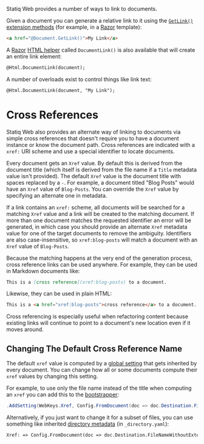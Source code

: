 Statiq Web provides a number of ways to link to documents.

Given a document you can generate a relative link to it using the [`GetLink()` extension methods](xref:linking-to-documents) (for example, in a [Razor](xref:template-languages#razor) template):

```html
<a href="@Document.GetLink()">My Link</a>
```

A [Razor](xref:template-languages#razor) [HTML helper](https://docs.microsoft.com/en-us/dotnet/api/microsoft.aspnetcore.mvc.viewfeatures.htmlhelper) called `DocumentLink()` is also available that will create an entire link element:

```txt
@Html.DocumentLink(document);
```

A number of overloads exist to control things like link text:

```txt
@Html.DocumentLink(document, "My Link");
```

# Cross References

Statiq Web also provides an alternate way of linking to documents via simple cross references that doesn't require you to have a document instance or know the document path. Cross references are indicated with a `xref:` URI scheme and use a special identifier to locate documents.

Every document gets an `Xref` value. By default this is derived from the document title (which itself is derived from the file name if a `Title` metadata value isn't provided). The default `Xref` value is the document title with spaces replaced by a `-`. For example, a document titled "Blog Posts" would have an `Xref` value of `Blog-Posts`. You can override the `Xref` value by specifying an alternate one in metadata.

If a link contains an `xref:` scheme, all documents will be searched for a matching `Xref` value and a link will be created to the matching document. If more than one document matches the requested identifier an error will be generated, in which case you should provide an alternate `Xref` metadata value for one of the target documents to remove the ambiguity. Identifiers are also case-insensitive, so `xref:blog-posts` will match a document with an `Xref` value of `Blog-Posts`.

Because the matching happens at the very end of the generation process, cross reference links can be used anywhere. For example, they can be used in Markdown documents like:

```md
This is a [cross reference](xref:blog-posts) to a document.
```

Likewise, they can be used in plain HTML:

```html
This is a <a href="xref:blog-posts">cross reference</a> to a document.
```

Cross referencing is especially useful when refactoring content because existing links will continue to point to a document's new location even if it moves around.

## Changing The Default Cross Reference Name

The default `xref` value is computed by a [global setting](xref:web-settings) that gets inherited by every document. You can change how all or some documents compute their `xref` values by changing this setting.

For example, to use only the file name instead of the title when computing an `xref` you can add this to the [bootstrapper](xref:bootstrapper):

```csharp
.AddSetting(WebKeys.Xref, Config.FromDocument(doc => doc.Destination.FileNameWithoutExtension.Replace(' ', '-')))
```

Alternatively, if you just want to change it for a subset of files, you can use something like inherited [directory metadata](xref:web-directory-metadata) (in `_directory.yaml`):

```txt
Xref: => Config.FromDocument(doc => doc.Destination.FileNameWithoutExtension.Replace(' ', '-'))
```

